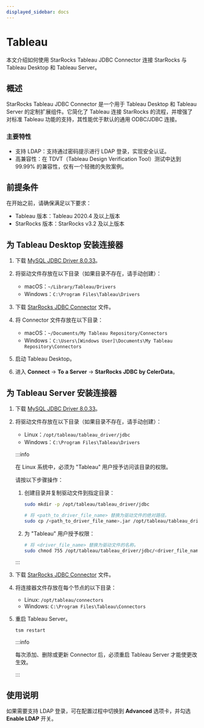 ```yaml
---
displayed_sidebar: docs
---
```


# Tableau

本文介绍如何使用 StarRocks Tableau JDBC Connector 连接 StarRocks 与 Tableau Desktop 和 Tableau Server。

## 概述

StarRocks Tableau JDBC Connector 是一个用于 Tableau Desktop 和 Tableau Server 的定制扩展组件。它简化了 Tableau 连接 StarRocks 的流程，并增强了对标准 Tableau 功能的支持，其性能优于默认的通用 ODBC/JDBC 连接。

### 主要特性

- 支持 LDAP：支持通过密码提示进行 LDAP 登录，实现安全认证。
- 高兼容性：在 TDVT（Tableau Design Verification Tool）测试中达到 99.99% 的兼容性，仅有一个轻微的失败案例。

## 前提条件

在开始之前，请确保满足以下要求：

- Tableau 版本：Tableau 2020.4 及以上版本
- StarRocks 版本：StarRocks v3.2 及以上版本

## 为 Tableau Desktop 安装连接器

1. 下载 [MySQL JDBC Driver 8.0.33](https://downloads.mysql.com/archives/c-j/)。
2. 将驱动文件存放在以下目录（如果目录不存在，请手动创建）：

   - macOS：`~/Library/Tableau/Drivers`
   - Windows：`C:\Program Files\Tableau\Drivers`

3. 下载 [StarRocks JDBC Connector](https://exchange.tableau.com/products/1079) 文件。
4. 将 Connector 文件存放在以下目录：

   - macOS：`~/Documents/My Tableau Repository/Connectors`
   - Windows：`C:\Users\[Windows User]\Documents\My Tableau Repository\Connectors`

5. 启动 Tableau Desktop。
6. 进入 **Connect** -> **To a Server** -> **StarRocks** **JDBC** **by CelerData**。

## 为 Tableau Server 安装连接器

1. 下载 [MySQL JDBC Driver 8.0.33](https://downloads.mysql.com/archives/c-j/)。
2. 将驱动文件存放在以下目录（如果目录不存在，请手动创建）：

   - Linux：`/opt/tableau/tableau_driver/jdbc`
   - Windows：`C:\Program Files\Tableau\Drivers`

   :::info

   在 Linux 系统中，必须为 "Tableau" 用户授予访问该目录的权限。

   请按以下步骤操作：

   1. 创建目录并复制驱动文件到指定目录：

      ```Bash
      sudo mkdir -p /opt/tableau/tableau_driver/jdbc

      # 将 <path_to_driver_file_name> 替换为驱动文件的绝对路径。
      sudo cp /<path_to_driver_file_name>.jar /opt/tableau/tableau_driver/jdbc
      ```

   2. 为 "Tableau" 用户授予权限：

      ```Bash
      # 将 <driver_file_name> 替换为驱动文件的名称。
      sudo chmod 755 /opt/tableau/tableau_driver/jdbc/<driver_file_name>.jar
      ```

   :::

3. 下载 [StarRocks JDBC Connector](https://releases.starrocks.io/resources/starrocks_jdbc-v1.2.0_signed.taco) 文件。
4. 将连接器文件存放在每个节点的以下目录：

   - Linux: `/opt/tableau/connectors`
   - Windows: `C:\Program Files\Tableau\Connectors`

5. 重启 Tableau Server。

   ```Bash
   tsm restart
   ```

   :::info

   每次添加、删除或更新 Connector 后，必须重启 Tableau Server 才能使更改生效。

   :::

## 使用说明

如果需要支持 LDAP 登录，可在配置过程中切换到 **Advanced** 选项卡，并勾选 **Enable LDAP** 开关。
